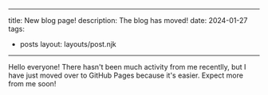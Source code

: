  ---
title: New blog page!
description: The blog has moved!
date: 2024-01-27
tags:
  - posts
layout: layouts/post.njk
---

Hello everyone! There hasn't been much activity from me recentlly, but I have just moved over to GitHub Pages because it's easier. Expect more from me soon!
